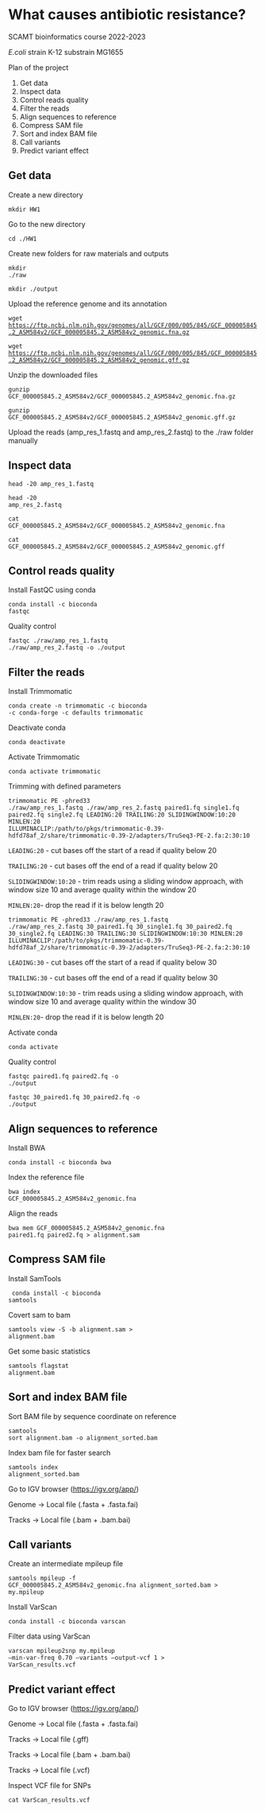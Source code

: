 # What causes antibiotic resistance?

SCAMT bioinformatics course 2022-2023<p>
  <i>E.coli</i> strain K-12 substrain MG1655

Plan of the project
1. Get data
2. Inspect data
3. Control reads quality
4. Filter the reads
5. Align sequences to reference
6. Compress SAM file
7. Sort and index BAM file
8. Call variants
9. Predict variant effect

## Get data

Create a new directory <p>
<code>mkdir HW1</code>

Go to the new directory <p>
<code>cd ./HW1</code>

Create new folders for raw materials and outputs <p>
<code>mkdir ./raw </code> <p>
<code>mkdir ./output </code>

Upload the reference genome and its annotation <p>
<code>wget https://ftp.ncbi.nlm.nih.gov/genomes/all/GCF/000/005/845/GCF_000005845.2_ASM584v2/GCF_000005845.2_ASM584v2_genomic.fna.gz </code> <p>
<code>wget https://ftp.ncbi.nlm.nih.gov/genomes/all/GCF/000/005/845/GCF_000005845.2_ASM584v2/GCF_000005845.2_ASM584v2_genomic.gff.gz </code>

Unzip the downloaded files<p>
<code>gunzip GCF_000005845.2_ASM584v2/GCF_000005845.2_ASM584v2_genomic.fna.gz</code> <p>
<code>gunzip GCF_000005845.2_ASM584v2/GCF_000005845.2_ASM584v2_genomic.gff.gz</code>

Upload the reads (amp_res_1.fastq and amp_res_2.fastq) to the ./raw folder manually <p>

## Inspect data

<code>head -20 amp_res_1.fastq</code><p>
<code>head -20 amp_res_2.fastq</code><p>
<code>cat GCF_000005845.2_ASM584v2/GCF_000005845.2_ASM584v2_genomic.fna</code><p>
<code>cat GCF_000005845.2_ASM584v2/GCF_000005845.2_ASM584v2_genomic.gff</code><p>

## Control reads quality

Install FastQC using conda <p>
<code>conda install -c bioconda fastqc</code>

Quality control <p>
<code>fastqc ./raw/amp_res_1.fastq ./raw/amp_res_2.fastq -o ./output </code>

## Filter the reads
  
Install Trimmomatic<p>
<code>conda create -n trimmomatic -c bioconda -c conda-forge -c defaults trimmomatic</code>

Deactivate conda<p>
<code>conda deactivate</code>

Activate Trimmomatic<p>
<code>conda activate trimmomatic</code>

Trimming with defined parameters<p>
<code>trimmomatic PE -phred33 ./raw/amp_res_1.fastq ./raw/amp_res_2.fastq paired1.fq single1.fq paired2.fq single2.fq LEADING:20 TRAILING:20 SLIDINGWINDOW:10:20 MINLEN:20 ILLUMINACLIP:/path/to/pkgs/trimmomatic-0.39-hdfd78af_2/share/trimmomatic-0.39-2/adapters/TruSeq3-PE-2.fa:2:30:10</code><p>
<code>LEADING:20</code> -  cut bases off the start of a read if quality below 20<p> 
<code>TRAILING:20</code> - cut bases off the end of a read if quality below 20<p>
<code>SLIDINGWINDOW:10:20</code> - trim reads using a sliding window approach, with window size 10 and average quality within the window 20<p> 
<code>MINLEN:20</code>- drop the read if it is below length 20<p>  

<code>trimmomatic PE -phred33 ./raw/amp_res_1.fastq ./raw/amp_res_2.fastq 30_paired1.fq 30_single1.fq 30_paired2.fq 30_single2.fq LEADING:30 TRAILING:30 SLIDINGWINDOW:10:30 MINLEN:20 ILLUMINACLIP:/path/to/pkgs/trimmomatic-0.39-hdfd78af_2/share/trimmomatic-0.39-2/adapters/TruSeq3-PE-2.fa:2:30:10</code><p>

<code>LEADING:30</code> -  cut bases off the start of a read if quality below 30<p> 
<code>TRAILING:30</code> - cut bases off the end of a read if quality below 30<p>
<code>SLIDINGWINDOW:10:30</code> - trim reads using a sliding window approach, with window size 10 and average quality within the window 30<p> 
<code>MINLEN:20</code>- drop the read if it is below length 20<p> 
  
Activate conda<p>
<code>conda activate</code>

Quality control<p>
<code>fastqc paired1.fq paired2.fq -o ./output</code><p>
<code>fastqc 30_paired1.fq 30_paired2.fq -o ./output</code> 
  
## Align sequences to reference
  
Install BWA<p>
<code>conda install -c bioconda bwa</code><p>

Index the reference file<p>
<code>bwa index GCF_000005845.2_ASM584v2_genomic.fna</code><p>

Align the reads<p>
<code>bwa mem GCF_000005845.2_ASM584v2_genomic.fna paired1.fq paired2.fq > alignment.sam</code><p>

## Compress SAM file

Install SamTools<p>
<code> conda install -c bioconda samtools</code><p>

Covert sam to bam<p>
<code>samtools view -S -b alignment.sam > alignment.bam</code><p>

Get some basic statistics<p>
<code>samtools flagstat alignment.bam</code><p>

## Sort and index BAM file 

Sort BAM file by sequence coordinate on reference<p>
<code>samtools sort alignment.bam -o alignment_sorted.bam</code><p>

Index bam file for faster search<p>
<code>samtools index alignment_sorted.bam</code><p>

Go to IGV browser (https://igv.org/app/)<p>
Genome -> Local file (.fasta + .fasta.fai)<p>
Tracks -> Local file (.bam + .bam.bai)<p>

## Call variants

Create an intermediate mpileup file<p>
<code>samtools mpileup -f GCF_000005845.2_ASM584v2_genomic.fna alignment_sorted.bam > my.mpileup</code><p>

Install VarScan<p>
<code>conda install -c bioconda varscan</code>

Filter data using VarScan<p>
<code>varscan mpileup2snp my.mpileup —min-var-freq 0.70 —variants —output-vcf 1 > VarScan_results.vcf</code>

## Predict variant effect
Go to IGV browser (https://igv.org/app/)<p>
Genome -> Local file (.fasta + .fasta.fai)<p>
Tracks -> Local file (.gff)<p>
Tracks -> Local file (.bam + .bam.bai)<p>
Tracks -> Local file (.vcf)<p>

Inspect VCF file for SNPs<p>
<code>cat VarScan_results.vcf</code>


  

